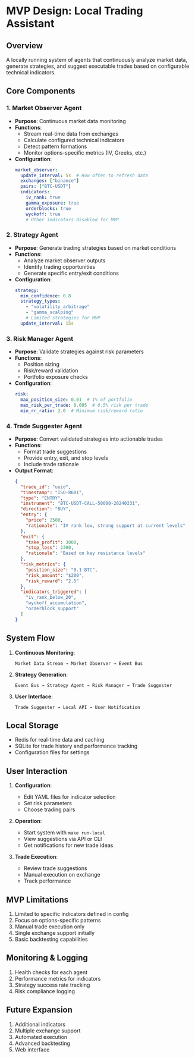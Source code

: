 # MVP Design: Local Trading Assistant

## Overview
A locally running system of agents that continuously analyze market data, generate strategies, and suggest executable trades based on configurable technical indicators.

## Core Components

### 1. Market Observer Agent
- **Purpose**: Continuous market data monitoring
- **Functions**:
  - Stream real-time data from exchanges
  - Calculate configured technical indicators
  - Detect pattern formations
  - Monitor options-specific metrics (IV, Greeks, etc.)
- **Configuration**:
  ```yaml
  market_observer:
    update_interval: 5s  # How often to refresh data
    exchanges: ["binance"]
    pairs: ["BTC-USDT"]
    indicators:
      iv_rank: true
      gamma_exposure: true
      orderblocks: true
      wyckoff: true
      # Other indicators disabled for MVP
  ```

### 2. Strategy Agent
- **Purpose**: Generate trading strategies based on market conditions
- **Functions**:
  - Analyze market observer outputs
  - Identify trading opportunities
  - Generate specific entry/exit conditions
- **Configuration**:
  ```yaml
  strategy:
    min_confidence: 0.8
    strategy_types:
      - "volatility_arbitrage"
      - "gamma_scalping"
      # Limited strategies for MVP
    update_interval: 15s
  ```

### 3. Risk Manager Agent
- **Purpose**: Validate strategies against risk parameters
- **Functions**:
  - Position sizing
  - Risk/reward validation
  - Portfolio exposure checks
- **Configuration**:
  ```yaml
  risk:
    max_position_size: 0.01  # 1% of portfolio
    max_risk_per_trade: 0.005  # 0.5% risk per trade
    min_rr_ratio: 2.0  # Minimum risk/reward ratio
  ```

### 4. Trade Suggester Agent
- **Purpose**: Convert validated strategies into actionable trades
- **Functions**:
  - Format trade suggestions
  - Provide entry, exit, and stop levels
  - Include trade rationale
- **Output Format**:
  ```json
  {
    "trade_id": "uuid",
    "timestamp": "ISO-8601",
    "type": "ENTRY",
    "instrument": "BTC-USDT-CALL-50000-20240331",
    "direction": "BUY",
    "entry": {
      "price": 2500,
      "rationale": "IV rank low, strong support at current levels"
    },
    "exit": {
      "take_profit": 3000,
      "stop_loss": 2300,
      "rationale": "Based on key resistance levels"
    },
    "risk_metrics": {
      "position_size": "0.1 BTC",
      "risk_amount": "$200",
      "risk_reward": "2.5"
    },
    "indicators_triggered": [
      "iv_rank_below_20",
      "wyckoff_accumulation",
      "orderblock_support"
    ]
  }
  ```

## System Flow

1. **Continuous Monitoring**:
   ```
   Market Data Stream → Market Observer → Event Bus
   ```

2. **Strategy Generation**:
   ```
   Event Bus → Strategy Agent → Risk Manager → Trade Suggester
   ```

3. **User Interface**:
   ```
   Trade Suggester → Local API → User Notification
   ```

## Local Storage
- Redis for real-time data and caching
- SQLite for trade history and performance tracking
- Configuration files for settings

## User Interaction
1. **Configuration**:
   - Edit YAML files for indicator selection
   - Set risk parameters
   - Choose trading pairs

2. **Operation**:
   - Start system with `make run-local`
   - View suggestions via API or CLI
   - Get notifications for new trade ideas

3. **Trade Execution**:
   - Review trade suggestions
   - Manual execution on exchange
   - Track performance

## MVP Limitations
1. Limited to specific indicators defined in config
2. Focus on options-specific patterns
3. Manual trade execution only
4. Single exchange support initially
5. Basic backtesting capabilities

## Monitoring & Logging
1. Health checks for each agent
2. Performance metrics for indicators
3. Strategy success rate tracking
4. Risk compliance logging

## Future Expansion
1. Additional indicators
2. Multiple exchange support
3. Automated execution
4. Advanced backtesting
5. Web interface 